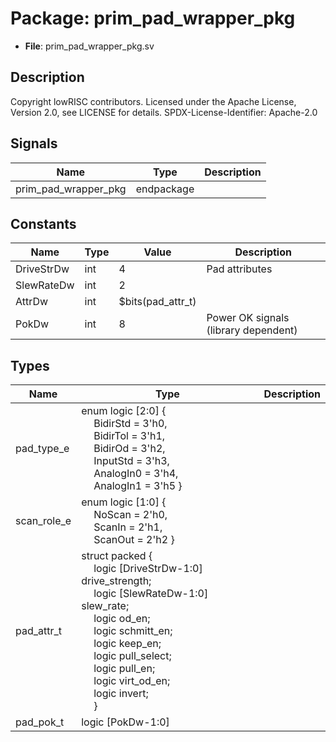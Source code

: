 # Package: prim_pad_wrapper_pkg

- **File**: prim_pad_wrapper_pkg.sv
## Description

 Copyright lowRISC contributors.
 Licensed under the Apache License, Version 2.0, see LICENSE for details.
 SPDX-License-Identifier: Apache-2.0


## Signals

| Name                 | Type       | Description |
| -------------------- | ---------- | ----------- |
| prim_pad_wrapper_pkg | endpackage |             |
## Constants

| Name       | Type | Value             | Description                            |
| ---------- | ---- | ----------------- | -------------------------------------- |
| DriveStrDw | int  | 4                 |  Pad attributes                        |
| SlewRateDw | int  | 2                 |                                        |
| AttrDw     | int  | $bits(pad_attr_t) |                                        |
| PokDw      | int  | 8                 |  Power OK signals (library dependent)  |
## Types

| Name        | Type                                                                                                                                                                                                                                                                                                                                                                                                                                                                                                                                                                                                                                                                                                                                                                                                    | Description |
| ----------- | ------------------------------------------------------------------------------------------------------------------------------------------------------------------------------------------------------------------------------------------------------------------------------------------------------------------------------------------------------------------------------------------------------------------------------------------------------------------------------------------------------------------------------------------------------------------------------------------------------------------------------------------------------------------------------------------------------------------------------------------------------------------------------------------------------- | ----------- |
| pad_type_e  | enum logic [2:0] {<br><span style="padding-left:20px">     BidirStd = 3'h0,<br><span style="padding-left:20px">       BidirTol = 3'h1,<br><span style="padding-left:20px">       BidirOd = 3'h2,<br><span style="padding-left:20px">        InputStd = 3'h3,<br><span style="padding-left:20px">       AnalogIn0 = 3'h4,<br><span style="padding-left:20px">      AnalogIn1 = 3'h5     }                                                                                                                                                                                                                                                                                                                                                                                                                |             |
| scan_role_e | enum logic [1:0] {<br><span style="padding-left:20px">     NoScan = 2'h0,<br><span style="padding-left:20px">     ScanIn = 2'h1,<br><span style="padding-left:20px">     ScanOut = 2'h2   }                                                                                                                                                                                                                                                                                                                                                                                                                                                                                                                                                                                                             |             |
| pad_attr_t  | struct packed {<br><span style="padding-left:20px">     logic [DriveStrDw-1:0] drive_strength;<br><span style="padding-left:20px">      logic [SlewRateDw-1:0] slew_rate;<br><span style="padding-left:20px">           logic od_en;<br><span style="padding-left:20px">                                logic schmitt_en;<br><span style="padding-left:20px">                           logic keep_en;<br><span style="padding-left:20px">                              logic pull_select;<br><span style="padding-left:20px">                          logic pull_en;<br><span style="padding-left:20px">                              logic virt_od_en;<br><span style="padding-left:20px">                           logic invert;<br><span style="padding-left:20px">                             } |             |
| pad_pok_t   | logic [PokDw-1:0]                                                                                                                                                                                                                                                                                                                                                                                                                                                                                                                                                                                                                                                                                                                                                                                       |             |
